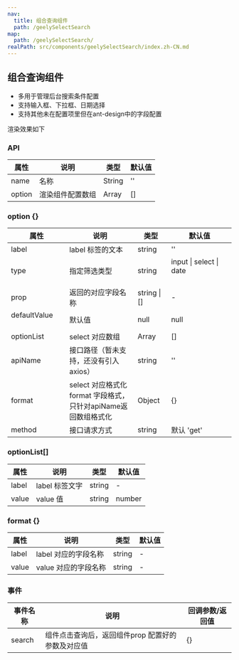```yaml
---
nav:
  title: 组合查询组件
  path: /geelySelectSearch
map:
  path: /geelySelectSearch/
realPath: src/components/geelySelectSearch/index.zh-CN.md
---
```


## 组合查询组件

* 多用于管理后台搜索条件配置
* 支持输入框、下拉框、日期选择
* 支持其他未在配置项里但在ant-design中的字段配置

渲染效果如下

<demo src="./demo/geelySelectSearch.vue"
  title="Demo 演示"
  desc="geelySelectSearch 渲染示例">
</demo>

### API

| 属性 | 说明 | 类型 | 默认值 |
| ---  | --- | --- | --- |
| name | 名称 | String | '' |
| option | 渲染组件配置数组  | Array | [] |
### option {}

| 属性 | 说明 | 类型 | 默认值 |
| ---  | --- | --- | --- |
| label | label 标签的文本 | string | '' |
| type | 指定筛选类型 | string | input \| select \| date &nbsp;&nbsp;&nbsp;&nbsp;&nbsp;&nbsp;&nbsp;&nbsp;&nbsp;&nbsp;&nbsp;&nbsp;&nbsp;&nbsp;&nbsp;&nbsp;&nbsp;&nbsp;&nbsp;&nbsp;&nbsp;&nbsp;&nbsp;&nbsp; |
| prop | 返回的对应字段名称 | string \| [] &nbsp;&nbsp;&nbsp;&nbsp;&nbsp;&nbsp;&nbsp;&nbsp; | - |
| defaultValue &nbsp;&nbsp;&nbsp;&nbsp;&nbsp;&nbsp;&nbsp;&nbsp;&nbsp;&nbsp;&nbsp;&nbsp;&nbsp;&nbsp;&nbsp;&nbsp;&nbsp;&nbsp;&nbsp;&nbsp;&nbsp;&nbsp;&nbsp; | 默认值 | null | null |
| optionList | select 对应数组 | Array | [] |
| apiName | 接口路径（暂未支持，还没有引入axios） | string | '' |
| format | select 对应格式化format 字段格式，只针对apiName返回数组格式化 | Object | {} |
| method | 接口请求方式 | string | 默认 'get' |



### optionList[]

| 属性 | 说明 | 类型 | 默认值 |
| ---  | --- | --- | --- |
| label | label 标签文字   | string | - |
| value | value 值 | string | number | - |

### format {}
| 属性 | 说明 | 类型 | 默认值 |
| ---  | --- | --- | --- |
| label | label 对应的字段名称 | string | - |
| value | value 对应的字段名称 | string | - |

### 事件

| 事件名称 | 说明 | 回调参数/返回值 |
| ---  | --- | --- |
| search | 组件点击查询后，返回组件prop 配置好的参数及对应值&nbsp;  | {} |


